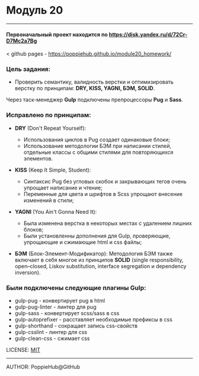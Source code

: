 # Модуль 20

---

#### Первоначальный проект находится по https://disk.yandex.ru/d/72Cr-D7Mc2a7Bg

< github pages - https://poppiehub.github.io/module20_homework/

### Цель задания: 
- Проверить семантику, валидность верстки и оптимизировать верстку по принципам: **DRY, KISS, YAGNI, БЭМ, SOLID**.

Через таск-менеджер **Gulp** подключены препроцессоры **Pug** и **Sass**.


### Исправлено по принципам:
- **DRY** (Don't Repeat Yourself):
    - Использования циклов в Pug создает одинаковые блоки;
    - Использование методологии БЭМ при написании стилей, отдельные классы с общими стилями для повторяющихся элементов.

- **KISS** (Keep It Simple, Student):
    - Синтаксис Pug без угловых скобок и закрывающих тегов очень упрощает написание и чтение;
    - Переменные для цвета и шрифтов в Scss упрощают внесение изменений в стили;

- **YAGNI** (You Ain't Gonna Need It):
    - Была изменена верстка в некоторых местах с удалением лишних блоков;
    - Были установленны дополнения для Gulp, проверяющие, упрощающие и сжимающие html и css файлы;

- **БЭМ** (Блок-Элемент-Модификатор): Методология БЭМ также включает в себя многое из принципов **SOLID** (single responsibility, open–closed, Liskov substitution, interface segregation и dependency inversion).

### Были подключены следующие плагины **Gulp**:

- gulp-pug - конвертирует pug в html
- gulp-pug-linter - линтер для pug
- gulp-sass - конвертирует scss/sass в css
- gulp-autoprefixer - расставляет необходимые префиксы в css
- gulp-shorthand - сокращает запись css-свойств
- gulp-csslint - линтер для css
- gulp-clean-css - сжимает css



LICENSE: [MIT](./license.md)

---

AUTHOR: PoppieHub@GitHub
